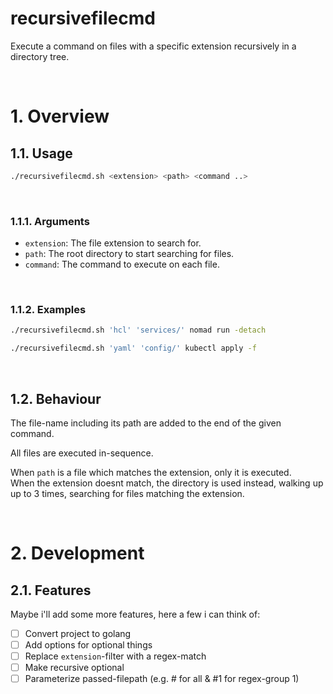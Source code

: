 recursivefilecmd
==

Execute a command on files with a specific extension recursively in a directory tree.

<br>

# 1. Overview
## 1.1. Usage

```sh
./recursivefilecmd.sh <extension> <path> <command ..>
```

<br>

### 1.1.1. Arguments

- `extension`: The file extension to search for.
- `path`: The root directory to start searching for files.
- `command`: The command to execute on each file.

<br>

### 1.1.2. Examples

```sh
./recursivefilecmd.sh 'hcl' 'services/' nomad run -detach
```

```sh
./recursivefilecmd.sh 'yaml' 'config/' kubectl apply -f
```

<br>

## 1.2. Behaviour 

The file-name including its path are added to the end of the given command.

All files are executed in-sequence.

When `path` is a file which matches the extension, only it is executed.<br>
When the extension doesnt match, the directory is used instead, walking up up to 3 times, searching for files matching the extension.

<br>

# 2. Development
## 2.1. Features

Maybe i'll add some more features, here a few i can think of:

- [ ] Convert project to golang
- [ ] Add options for optional things
- [ ] Replace `extension`-filter with a regex-match
- [ ] Make recursive optional
- [ ] Parameterize passed-filepath (e.g. # for all & #1 for regex-group 1)
